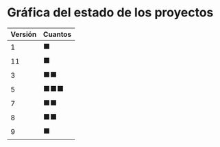 # Gráfica del estado de los proyectos


| Versión | Cuantos               |
|---------|-----------------------|
| 1 | ⬛|
| 11 | ⬛|
| 3 | ⬛⬛|
| 5 | ⬛⬛⬛|
| 7 | ⬛⬛|
| 8 | ⬛⬛|
| 9 | ⬛|

